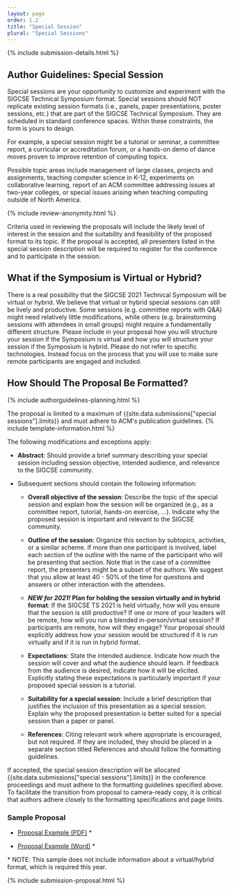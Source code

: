 ```yaml
---
layout: page
order: 1.2
title: "Special Session"
plural: "Special Sessions"
---
```


{% include submission-details.html %}

## Author Guidelines: Special Session

Special sessions are your opportunity to customize and experiment with the SIGCSE Technical Symposium format. Special sessions should NOT replicate existing session formats (i.e., panels, paper presentations, poster sessions, etc.) that are part of the SIGCSE  Technical Symposium. They are scheduled in standard conference spaces. Within these constraints, the form is yours to design.

For example, a special session might be a tutorial or seminar, a committee report, a curricular or accreditation forum, or a hands-on demo of dance moves proven to improve retention of computing topics.

Possible topic areas include management of large classes, projects and assignments, teaching computer science in K-12, experiments on collaborative learning, report of an ACM committee addressing issues at two-year colleges, or special issues arising when teaching computing outside of North America.

{% include review-anonymity.html %}

Criteria used in reviewing the proposals will include the likely level of interest in the session and the suitability and feasibility of the proposed format to its topic. If the proposal is accepted, all presenters listed in the special session description will be required to register for the conference and to participate in the session.

## What if the Symposium is Virtual or Hybrid?
There is a real possibility that the SIGCSE 2021 Technical Symposium will be virtual or hybrid.  We believe that virtual or hybrid special sessions can still be lively and productive.  Some sessions (e.g. committee reports with Q&A) might need relatively little modifications, while others (e.g. brainstorming sessions with attendees in small groups) might require a fundamentally different structure.   Please include in your proposal how you will structure your session if the Symposium is virtual and how you will structure your session if the Symposium is hybrid.   Please do not refer to specific technologies.  Instead focus on the process that you will use to make sure remote participants are engaged and included.

## How Should The Proposal Be Formatted?
{% include authorguidelines-planning.html %}

The proposal is limited to a maximum of {{site.data.submissions["special sessions"].limits}} and must adhere to ACM's publication guidelines.
{% include template-information.html %}

The following modifications and exceptions apply:

* **Abstract**: Should provide a brief summary describing your special session including session objective, intended audience, and relevance to the SIGCSE community.

* Subsequent sections should contain the following information:

	* **Overall objective of the session**: Describe the topic of the special session and explain how the session will be organized (e.g., as a committee report, tutorial, hands-on exercise, …). Indicate why the proposed session is important and relevant to the SIGCSE community.

	* **Outline of the session**: Organize this section by subtopics, activities, or a similar scheme. If more than one participant is involved, label each section of the outline with the name of the participant who will be presenting that section. Note that in the case of a committee report, the presenters might be a subset of the authors. We suggest that you allow at least 40 - 50% of the time for questions and answers or other interaction with the attendees.

	* ***NEW for 2021!* Plan for holding the session virtually and in hybrid format**: If the SIGCSE TS 2021 is held virtually, how will you ensure that the session is still productive?  If one or more of your leaders will be remote, how will you run a blended in-person/virtual session?  If participants are remote, how will they engage?  Your proposal should explicitly address how your session would be structured if it is run virtually and if it is run in hybrid format.  

	* **Expectations**: State the intended audience. Indicate how much the session will cover and what the audience should learn. If feedback from the audience is desired, indicate how it will be elicited. Explicitly stating these expectations is particularly important if your proposed special session is a tutorial.

	* **Suitability for a special session**:  Include a brief description that justifies the inclusion of this presentation as a special session. Explain why the proposed presentation is better suited for a special session than a paper or panel.

	* **References**: Citing relevant work where appropriate is encouraged, but not required. If they are included, they should be placed in a separate section titled References and should follow the formatting guidelines.


If accepted, the special session description will be allocated
{{site.data.submissions["special sessions"].limits}} in the conference proceedings
and must adhere to the formatting guidelines specified above. To
facilitate the transition from proposal to camera-ready copy, it is
critical that authors adhere closely to the formatting specifications
and page limits.

### Sample Proposal

-  [Proposal Example (PDF)](/docs/sigcse-sample-special-session.pdf) *

-  [Proposal Example (Word)](/docs/sigcse-sample-special-session.docx) *

\* NOTE: This sample does not include information about a virtual/hybrid format, which is required this year.

{% include submission-proposal.html %}

